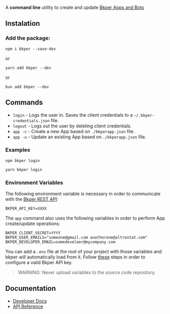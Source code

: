 [Bkper REST API]: https://bkper.com/docs/#rest-apis

A **command line** utility to create and update [Bkper Apps and Bots](https://bkper.com/docs/)

## Instalation

### Add the package:

```
npm i bkper --save-dev
```
or
```
yarn add bkper --dev
```
or
```
bun add bkper --dev
```

## Commands

- ```login```   - Logs the user in. Saves the client credentials to a ```~/.bkper-credentials.json``` file.
- ```logout```  - Logs out the user by deleting client credentials.
- ```app -c```  - Create a new App based on ```./bkperapp.json``` file.
- ```app -u```  - Update an existing App based on ```./bkperapp.json``` file.

### Examples
```
npm bkper login
```
```
yarn bkper login
```

### Environment Variables
The following environment variable is necessary in order to communicate with the [Bkper REST API]:

```
BKPER_API_KEY=XXXX
```

The ```app``` command also uses the following variables in order to perform App create/update operations:

```
BKPER_CLIENT_SECRET=YYYY
BKPER_USER_EMAILS="someone@gmail.com anotherone@altrostat.com"
BKPER_DEVELOPER_EMAIL=somedeveloer@mycompany.com
```

You can add a ```.env``` file at the root of your project with those variables and bkper will automatically load from it. Follow [these](https://bkper.com/docs/#rest-api-enabling) steps in order to configure a valid Bkper API key.

> WARNING: Never upload variables to the source code repository.

## Documentation

- [Developer Docs](https://bkper.com/docs)
- [API Reference](https://bkper.com/docs/bkper-node/)


